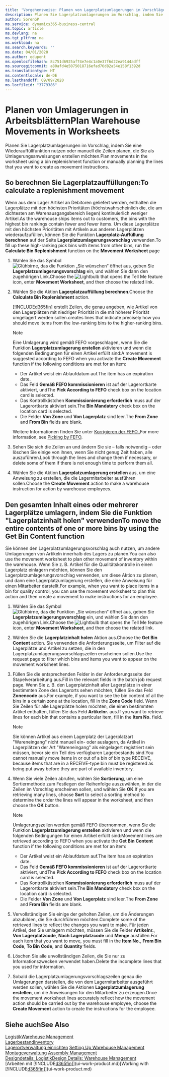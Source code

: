 ```yaml
---
title: 'Vorgehensweise: Planen von Lagerplatzumlagerungen in Vorschlägen | Microsoft Docs'
description: Planen Sie Lagerplatzumlagerungen im Vorschlag, indem Sie eine Wiederauffüllfunktion nutzen oder manuell die Zeilen planen, die Sie als Umlagerungsanweisungen erstellen möchten.
author: SorenGP
ms.service: dynamics365-business-central
ms.topic: article
ms.devlang: na
ms.tgt_pltfrm: na
ms.workload: na
ms.search.keywords: ''
ms.date: 04/01/2020
ms.author: edupont
ms.openlocfilehash: 8c751d6925af74e7e4c1a0e37f6d22ea9144adff
ms.sourcegitcommit: a80afd4e5075018716efad76d82a54e158f1392d
ms.translationtype: HT
ms.contentlocale: de-DE
ms.lasthandoff: 09/09/2020
ms.locfileid: "3779386"
---
```

# <a name="plan-warehouse-movements-in-worksheets"></a><span data-ttu-id="6dbec-103">Planen von Umlagerungen in Arbeitsblättern</span><span class="sxs-lookup"><span data-stu-id="6dbec-103">Plan Warehouse Movements in Worksheets</span></span>
<span data-ttu-id="6dbec-104">Planen Sie Lagerplatzumlagerungen im Vorschlag, indem Sie eine Wiederauffüllfunktion nutzen oder manuell die Zeilen planen, die Sie als Umlagerungsanweisungen erstellen möchten.</span><span class="sxs-lookup"><span data-stu-id="6dbec-104">Plan movements in the worksheet using a bin replenishment function or manually planning the lines that you want to create as movement instructions.</span></span>  

## <a name="to-calculate-a-replenishment-movement"></a><span data-ttu-id="6dbec-105">So berechnen Sie Lagerplatzauffüllungen:</span><span class="sxs-lookup"><span data-stu-id="6dbec-105">To calculate a replenishment movement</span></span>  
<span data-ttu-id="6dbec-106">Wenn aus dem Lager Artikel an Debitoren geliefert werden, enthalten die Lagerplätze mit den höchsten Prioritäten (höchstwahrscheinlich die, die am dichtesten am Warenausgangsbereich liegen) kontinuierlich weniger Artikel.</span><span class="sxs-lookup"><span data-stu-id="6dbec-106">As the warehouse ships items out to customers, the bins with the highest bin rankings contain fewer and fewer items.</span></span> <span data-ttu-id="6dbec-107">Um diese Lagerplätze mit den höchsten Prioritäten mit Artikeln aus anderen Lagerplätzen wiederaufzufüllen, können Sie die Funktion **Lagerplatz-Auffüllung berechnen** auf der Seite **Lagerplatzumlagerungsvorschlag** verwenden.</span><span class="sxs-lookup"><span data-stu-id="6dbec-107">To fill up these high-ranking pick bins with items from other bins, run the **Calculate Bin Replenishment** function on the **Movement Worksheet** page</span></span>

1.  <span data-ttu-id="6dbec-108">Wählen Sie das Symbol ![Glühbirne, das die Funktion „Sie wünschen“ öffnet](media/ui-search/search_small.png "Was möchten Sie tun?") aus, geben Sie **Lagerplatzumlagerungsvorschlag** ein, und wählen Sie dann den zugehörigen Link.</span><span class="sxs-lookup"><span data-stu-id="6dbec-108">Choose the ![Lightbulb that opens the Tell Me feature](media/ui-search/search_small.png "Tell me what you want to do") icon, enter **Movement Worksheet**, and then choose the related link.</span></span>  
2.  <span data-ttu-id="6dbec-109">Wählen Sie die Aktion **Lagerplatzauffüllung berechnen**.</span><span class="sxs-lookup"><span data-stu-id="6dbec-109">Choose the **Calculate Bin Replenishment** action.</span></span>  

    [!INCLUDE[d365fin](includes/d365fin_md.md)] <span data-ttu-id="6dbec-110">erstellt Zeilen, die genau angeben, wie Artikel von den Lagerplätzen mit niedriger Priorität in die mit höherer Priorität umgelagert werden sollen.</span><span class="sxs-lookup"><span data-stu-id="6dbec-110">creates lines that indicate precisely how you should move items from the low-ranking bins to the higher-ranking bins.</span></span>  

    > [!NOTE]  
    >  <span data-ttu-id="6dbec-111">Eine Umlagerung wird gemäß FEFO vorgeschlagen, wenn Sie die Funktion **Lagerplatzumlagerung erstellen** aktivieren und wenn die folgenden Bedingungen für einen Artikel erfüllt sind:</span><span class="sxs-lookup"><span data-stu-id="6dbec-111">A movement is suggested according to FEFO when you activate the **Create Movement** function if the following conditions are met for an item:</span></span>  
    >   
    >  -   <span data-ttu-id="6dbec-112">Der Artikel weist ein Ablaufdatum auf.</span><span class="sxs-lookup"><span data-stu-id="6dbec-112">The item has an expiration date.</span></span>  
    > -   <span data-ttu-id="6dbec-113">Das Feld **Gemäß FEFO kommissionieren** ist auf der Lagerortkarte aktiviert, und</span><span class="sxs-lookup"><span data-stu-id="6dbec-113">The **Pick According to FEFO** check box on the location card is selected.</span></span>  
    > -   <span data-ttu-id="6dbec-114">Das Kontrollkästchen **Kommissionierung erforderlich** muss auf der Lagerortkarte aktiviert sein.</span><span class="sxs-lookup"><span data-stu-id="6dbec-114">The **Bin Mandatory** check box on the location card is selected.</span></span>  
    > -   <span data-ttu-id="6dbec-115">Die Felder **Von Zone** und **Von Lagerplatz** sind leer.</span><span class="sxs-lookup"><span data-stu-id="6dbec-115">The **From Zone** and **From Bin** fields are blank.</span></span>  

    <span data-ttu-id="6dbec-116">Weitere Informationen finden Sie unter [Korrigieren der FEFO..](warehouse-picking-by-fefo.md)</span><span class="sxs-lookup"><span data-stu-id="6dbec-116">For more information, see [Picking by FEFO](warehouse-picking-by-fefo.md).</span></span>  

3.  <span data-ttu-id="6dbec-117">Sehen Sie sich die Zeilen an und ändern Sie sie – falls notwendig – oder löschen Sie einige von ihnen, wenn Sie nicht genug Zeit haben, alle auszuführen.</span><span class="sxs-lookup"><span data-stu-id="6dbec-117">Look through the lines and change them if necessary, or delete some of them if there is not enough time to perform them all.</span></span>  
4.  <span data-ttu-id="6dbec-118">Wählen Sie die Aktion **Lagerplatzumlagerung erstellen** aus, um eine Anweisung zu erstellen, die die Lagermitarbeiter ausführen sollen.</span><span class="sxs-lookup"><span data-stu-id="6dbec-118">Choose the **Create Movement** action to make a warehouse instruction for action by warehouse employees.</span></span>  

## <a name="to-move-the-entire-contents-of-one-or-more-bins-by-using-the-get-bin-content-function"></a><span data-ttu-id="6dbec-119">Den gesamten Inhalt eines oder mehrerer Lagerplätze umlagern, indem Sie die Funktion "Lagerplatzinhalt holen" verwenden</span><span class="sxs-lookup"><span data-stu-id="6dbec-119">To move the entire contents of one or more bins by using the Get Bin Content function</span></span>  
<span data-ttu-id="6dbec-120">Sie können den Lagerplatzumlagerungsvorschlag auch nutzen, um andere Umlagerungen von Artikeln innerhalb des Lagers zu planen.</span><span class="sxs-lookup"><span data-stu-id="6dbec-120">You can also use the movement worksheet to plan other movement of inventory within the warehouse.</span></span> <span data-ttu-id="6dbec-121">Wenn Sie z. B. Artikel für die Qualitätskontrolle in einen Lagerplatz einlagern möchten, können Sie den Lagerplatzumlagerungsvorschlag verwenden, um diese Aktion zu planen, und dann eine Lagerplatzumlagerung erstellen, die eine Anweisung für einen Mitarbeiter darstellt.</span><span class="sxs-lookup"><span data-stu-id="6dbec-121">For example, when you want to place items in a bin for quality control, you can use the movement worksheet to plan this action and then create a movement to make instructions for an employee.</span></span>  

1.  <span data-ttu-id="6dbec-122">Wählen Sie das Symbol ![Glühbirne, das die Funktion „Sie wünschen“ öffnet](media/ui-search/search_small.png "Was möchten Sie tun?") aus, geben Sie **Lagerplatzumlagerungsvorschlag** ein, und wählen Sie dann den zugehörigen Link.</span><span class="sxs-lookup"><span data-stu-id="6dbec-122">Choose the ![Lightbulb that opens the Tell Me feature](media/ui-search/search_small.png "Tell me what you want to do") icon, enter **Movement Worksheet**, and then choose the related link.</span></span>  
2.  <span data-ttu-id="6dbec-123">Wählen Sie die **Lagerplatzinhalt holen** Aktion aus.</span><span class="sxs-lookup"><span data-stu-id="6dbec-123">Choose the **Get Bin Content** action.</span></span> <span data-ttu-id="6dbec-124">Sie verwenden die Anforderungsseite, um Filter auf die Lagerplätze und Artikel zu setzen, die in den Lagerplatzumlagerungsvorschlagszeilen erscheinen sollen.</span><span class="sxs-lookup"><span data-stu-id="6dbec-124">Use the request page to filter which bins and items you want to appear on the movement worksheet lines.</span></span>  
3.  <span data-ttu-id="6dbec-125">Füllen Sie die entsprechenden Felder in der Anforderungsseite der Stapelverarbeitung aus.</span><span class="sxs-lookup"><span data-stu-id="6dbec-125">Fill in the relevant fields in the batch job request page.</span></span> <span data-ttu-id="6dbec-126">Wenn Sie z. B. den Lagerplatzinhalt aller Lagerplätze in einer bestimmten Zone des Lagerorts sehen möchten, füllen Sie das Feld **Zonencode** aus.</span><span class="sxs-lookup"><span data-stu-id="6dbec-126">For example, if you want to see the bin content of all the bins in a certain zone at the location, fill in the **Zone Code** field.</span></span> <span data-ttu-id="6dbec-127">Wenn Sie Zeilen für alle Lagerplätze holen möchten, die einen bestimmten Artikel enthalten, füllen Sie das Feld **Artikelnr.** aus.</span><span class="sxs-lookup"><span data-stu-id="6dbec-127">If you want to retrieve lines for each bin that contains a particular item, fill in the **Item No.** field.</span></span>  

    > [!NOTE]  
    >  <span data-ttu-id="6dbec-128">Sie können Artikel aus einem Lagerplatz der Lagerplatzart "Wareneingang" nicht manuell ein- oder auslagern, da Artikel in Lagerplätzen der Art "Wareneingang" als eingelagert registriert sein müssen, bevor sie ein Teil des verfügbaren Lagerbestands sind.</span><span class="sxs-lookup"><span data-stu-id="6dbec-128">You cannot manually move items in or out of a bin of bin type RECEIVE, because items that are in a RECEIVE-type bin must be registered as being put away before they are part of available inventory.</span></span>  

4.  <span data-ttu-id="6dbec-129">Wenn Sie viele Zeilen abrufen, wählen Sie **Sortierung**, um eine Sortiermethode zum Festlegen der Reihenfolge auszuwählen, in der die Zeilen im Vorschlag erscheinen sollen, und wählen Sie **OK**.</span><span class="sxs-lookup"><span data-stu-id="6dbec-129">If you are retrieving many lines, choose **Sort** to select a sorting method to determine the order the lines will appear in the worksheet, and then choose the **OK** button.</span></span>  

    > [!NOTE]  
    >  <span data-ttu-id="6dbec-130">Umlagerungszeilen werden gemäß FEFO übernommen, wenn Sie die Funktion **Lagerplatzumlagerung erstellen** aktivieren und wenn die folgenden Bedingungen für einen Artikel erfüllt sind:</span><span class="sxs-lookup"><span data-stu-id="6dbec-130">Movement lines are retrieved according to FEFO when you activate the **Get Bin Content** function if the following conditions are met for an item:</span></span>  
    >   
    >  -   <span data-ttu-id="6dbec-131">Der Artikel weist ein Ablaufdatum auf.</span><span class="sxs-lookup"><span data-stu-id="6dbec-131">The item has an expiration date.</span></span>  
    > -   <span data-ttu-id="6dbec-132">Das Feld **Gemäß FEFO kommissionieren** ist auf der Lagerortkarte aktiviert, und</span><span class="sxs-lookup"><span data-stu-id="6dbec-132">The **Pick According to FEFO** check box on the location card is selected.</span></span>  
    > -   <span data-ttu-id="6dbec-133">Das Kontrollkästchen **Kommissionierung erforderlich** muss auf der Lagerortkarte aktiviert sein.</span><span class="sxs-lookup"><span data-stu-id="6dbec-133">The **Bin Mandatory** check box on the location card is selected.</span></span>  
    > -   <span data-ttu-id="6dbec-134">Die Felder **Von Zone** und **Von Lagerplatz** sind leer.</span><span class="sxs-lookup"><span data-stu-id="6dbec-134">The **From Zone** and **From Bin** fields are blank.</span></span>  

5.  <span data-ttu-id="6dbec-135">Vervollständigen Sie einige der geholten Zeilen, um die Änderungen abzubilden, die Sie durchführen möchten.</span><span class="sxs-lookup"><span data-stu-id="6dbec-135">Complete some of the retrieved lines to reflect the changes you want to make.</span></span> <span data-ttu-id="6dbec-136">Für jeden Artikel, den Sie umlagern möchten, müssen Sie die Felder **Artikelnr.**, **Von Lagerplatzcode**, **Nach Lagerplatzcode** und **Menge** ausfüllen.</span><span class="sxs-lookup"><span data-stu-id="6dbec-136">For each item that you want to move, you must fill in the **Item No.**, **From Bin Code**, **To Bin Code**, and **Quantity** fields.</span></span>  
6.  <span data-ttu-id="6dbec-137">Löschen Sie alle unvollständigen Zeilen, die Sie nur zu Informationszwecken verwendet haben.</span><span class="sxs-lookup"><span data-stu-id="6dbec-137">Delete the incomplete lines that you used for information.</span></span>  
7.  <span data-ttu-id="6dbec-138">Sobald die Lagerplatzumlagerungsvorschlagszeilen genau die Umlagerungen darstellen, die von dem Lagermitarbeiter ausgeführt werden sollen, wählen Sie die Aktionen **Lagerplatzumlagerung erstellen**, um die Anweisungen für den Mitarbeiter zu erzeugen.</span><span class="sxs-lookup"><span data-stu-id="6dbec-138">Once the movement worksheet lines accurately reflect how the movement action should be carried out by the warehouse employee, choose the **Create Movement** action to create the instructions for the employee.</span></span>  

## <a name="see-also"></a><span data-ttu-id="6dbec-139">Siehe auch</span><span class="sxs-lookup"><span data-stu-id="6dbec-139">See Also</span></span>  
[<span data-ttu-id="6dbec-140">Logistik</span><span class="sxs-lookup"><span data-stu-id="6dbec-140">Warehouse Management</span></span>](warehouse-manage-warehouse.md)  
[<span data-ttu-id="6dbec-141">Lagerbestand</span><span class="sxs-lookup"><span data-stu-id="6dbec-141">Inventory</span></span>](inventory-manage-inventory.md)  
<span data-ttu-id="6dbec-142">[Lagerortverwaltung einrichten](warehouse-setup-warehouse.md)   </span><span class="sxs-lookup"><span data-stu-id="6dbec-142">[Setting Up Warehouse Management](warehouse-setup-warehouse.md)   </span></span>  
<span data-ttu-id="6dbec-143">[Montageverwaltung](assembly-assemble-items.md)  </span><span class="sxs-lookup"><span data-stu-id="6dbec-143">[Assembly Management](assembly-assemble-items.md)  </span></span>  
[<span data-ttu-id="6dbec-144">Designdetails: Logistik</span><span class="sxs-lookup"><span data-stu-id="6dbec-144">Design Details: Warehouse Management</span></span>](design-details-warehouse-management.md)  
<span data-ttu-id="6dbec-145">[Arbeiten mit [!INCLUDE[d365fin](includes/d365fin_md.md)]](ui-work-product.md)</span><span class="sxs-lookup"><span data-stu-id="6dbec-145">[Working with [!INCLUDE[d365fin](includes/d365fin_md.md)]](ui-work-product.md)</span></span>
